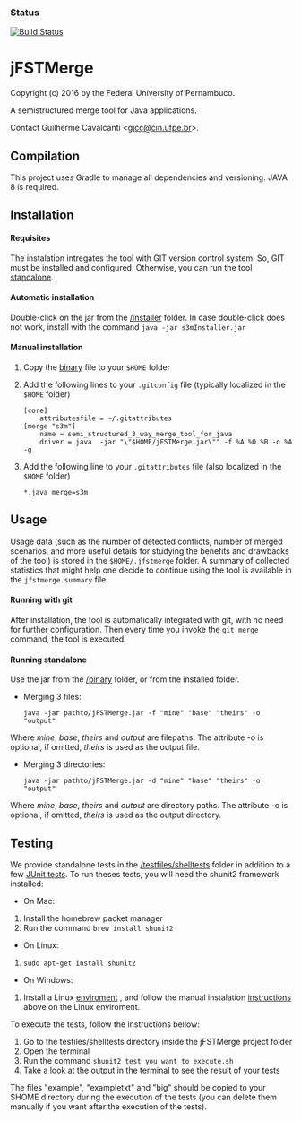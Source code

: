 ### Status
[![Build Status](https://api.travis-ci.org/guilhermejccavalcanti/jFSTMerge.svg?branch=master)](https://travis-ci.org/guilhermejccavalcanti/jFSTMerge)

jFSTMerge
========

Copyright (c) 2016 by the Federal University of Pernambuco.

A semistructured merge tool for Java applications.

Contact Guilherme Cavalcanti &lt;<gjcc@cin.ufpe.br>&gt;.

Compilation
-----------
This project uses Gradle to manage all dependencies and versioning. JAVA 8 is required.


Installation
-------------
#### Requisites

The instalation intregates the tool with GIT version control system. So, GIT must be installed and configured. Otherwise, you can run the tool [standalone](https://github.com/guilhermejccavalcanti/jFSTMerge#running-standalone).

#### Automatic installation
Double-click on the jar from the [/installer](https://github.com/guilhermejccavalcanti/jFSTMerge/tree/master/installer) folder.
In case double-click does not work, install with the command 
`java -jar s3mInstaller.jar`

#### Manual installation
1. Copy the [binary](https://github.com/guilhermejccavalcanti/jFSTMerge/blob/master/binary/jFSTMerge.jar) file to your `$HOME` folder
2. Add the following lines to your `.gitconfig` file (typically localized in the `$HOME` folder)
	```
    [core]
		attributesfile = ~/.gitattributes
	[merge "s3m"]
		name = semi_structured_3_way_merge_tool_for_java
		driver = java  -jar "\"$HOME/jFSTMerge.jar\"" -f %A %O %B -o %A -g
    ```
3. Add the following line to your `.gitattributes` file (also localized in the `$HOME` folder)
	
    `*.java merge=s3m`
    

Usage
-------------

Usage data (such as the number of detected conflicts, number of merged scenarios, and more useful details for studying the benefits and drawbacks of the tool) is stored in the `$HOME/.jfstmerge` folder.  A summary of collected statistics that might help one decide to continue using the tool is available in the `jfstmerge.summary` file.

#### Running with git

After installation, the tool is automatically integrated with git, with no need for further configuration. Then every time you invoke the `git merge` command, the tool is executed.

#### Running standalone

Use the jar from the [/binary](https://github.com/guilhermejccavalcanti/jFSTMerge/tree/master/binary) folder, or from the installed folder.

* Merging 3 files:

  `java -jar pathto/jFSTMerge.jar -f "mine" "base" "theirs" -o "output"`

Where *mine*, *base*, *theirs* and *output* are filepaths.
The attribute -o is optional, if omitted, *theirs* is used as the output file.

* Merging 3 directories:

  `java -jar pathto/jFSTMerge.jar -d "mine" "base" "theirs" -o "output"`

Where *mine*, *base*, *theirs* and *output* are directory paths.
The attribute -o is optional, if omitted, *theirs* is used as the output directory.

<!-- 
For integration with git type the two commands bellow:

   `git config --global merge.tool jfstmerge`
   
   `git config --global mergetool.jfstmerge.cmd 'java -jar pathto/jFSTMerge.jar -f \"$LOCAL\" \"$BASE\" \"$REMOTE\" -o \"$MERGED\"'`

Then, after the "git merge" command detects conflicts, call the tool with:

   `git mergetool -tool=jfstmerge`
-->

Testing
-------------

We provide standalone tests in the [/testfiles/shelltests](https://github.com/guilhermejccavalcanti/jFSTMerge/tree/master/testfiles/shelltests) folder in addition to a few [JUnit tests](https://github.com/guilhermejccavalcanti/jFSTMerge/tree/master/src/br/ufpe/cin/tests).
To run theses tests, you will need the shunit2 framework installed:

* On Mac:
1. Install the homebrew packet manager
2. Run the command  `brew install shunit2 `

* On Linux:
1. `sudo apt-get install shunit2`

* On Windows:
1. Install a Linux [enviroment](https://www.howtogeek.com/249966/how-to-install-and-use-the-linux-bash-shell-on-windows-10/) , and follow the manual instalation [instructions](https://github.com/guilhermejccavalcanti/jFSTMerge#manual-installation) above on the Linux enviroment.

To execute the tests, follow the instructions bellow:
1. Go to the tesfiles/shelltests directory inside the jFSTMerge project folder
2. Open the terminal
3. Run the command `shunit2 test_you_want_to_execute.sh`
4. Take a look at the output in the terminal to see the result of your tests

The files "example", "exampletxt" and "big"  should be copied to your $HOME directory during the execution of the tests (you can delete them manually if you want after the execution of the tests).
